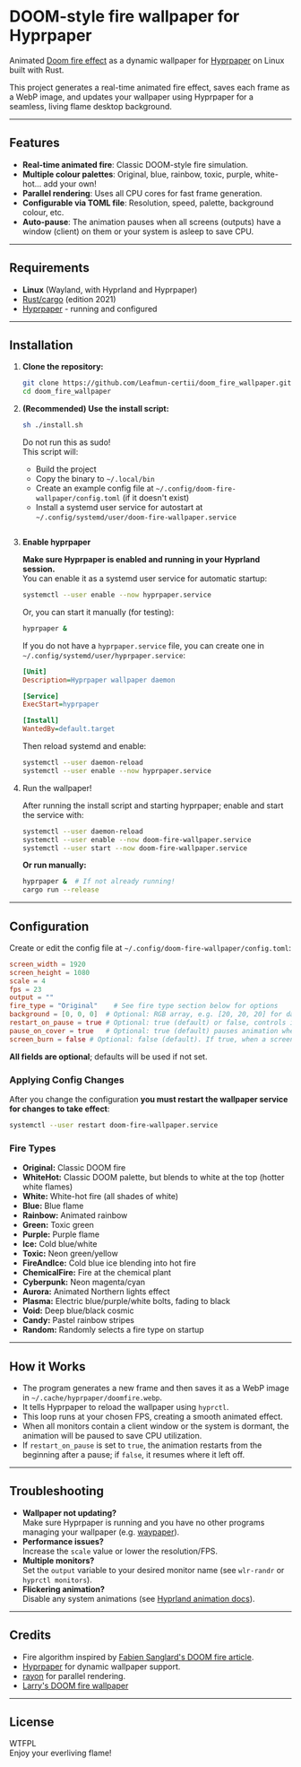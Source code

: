 # DOOM-style fire wallpaper for Hyprpaper

Animated [Doom fire effect](https://fabiensanglard.net/doom_fire_psx/) as a dynamic wallpaper for [Hyprpaper](https://github.com/hyprwm/hyprpaper) on Linux built with Rust.

This project generates a real-time animated fire effect, saves each frame as a WebP image, and updates your wallpaper using Hyprpaper for a seamless, living flame desktop background.

---

## Features

- **Real-time animated fire**: Classic DOOM-style fire simulation.
- **Multiple colour palettes**: Original, blue, rainbow, toxic, purple, white-hot... add your own!
- **Parallel rendering**: Uses all CPU cores for fast frame generation.
- **Configurable via TOML file**: Resolution, speed, palette, background colour, etc.
- **Auto-pause**: The animation pauses when all screens (outputs) have a window (client) on them or your system is asleep to save CPU.

---

## Requirements

- **Linux** (Wayland, with Hyprland and Hyprpaper)
- [Rust/cargo](https://rust-lang.org/) (edition 2021)
- [Hyprpaper](https://github.com/hyprwm/hyprpaper) - running and configured

---

## Installation

1. **Clone the repository:**

   ```sh
   git clone https://github.com/Leafmun-certii/doom_fire_wallpaper.git
   cd doom_fire_wallpaper
   ```

2. **(Recommended) Use the install script:**

   ```sh
   sh ./install.sh
   ```

   Do not run this as sudo!  
   This script will:
   - Build the project
   - Copy the binary to `~/.local/bin`
   - Create an example config file at `~/.config/doom-fire-wallpaper/config.toml` (if it doesn't exist)
   - Install a systemd user service for autostart at `~/.config/systemd/user/doom-fire-wallpaper.service`

   ```

3. **Enable hyprpaper**

   **Make sure Hyprpaper is enabled and running in your Hyprland session.**  
   You can enable it as a systemd user service for automatic startup:

   ```sh
   systemctl --user enable --now hyprpaper.service
   ```

   Or, you can start it manually (for testing):

   ```sh
   hyprpaper &
   ```

   If you do not have a `hyprpaper.service` file, you can create one in `~/.config/systemd/user/hyprpaper.service`:

   ```ini
   [Unit]
   Description=Hyprpaper wallpaper daemon

   [Service]
   ExecStart=hyprpaper

   [Install]
   WantedBy=default.target
   ```

   Then reload systemd and enable:

   ```sh
   systemctl --user daemon-reload
   systemctl --user enable --now hyprpaper.service
   ```

4. Run the wallpaper!

   After running the install script and starting hyprpaper; enable and start the service with:

   ```sh
   systemctl --user daemon-reload
   systemctl --user enable --now doom-fire-wallpaper.service
   systemctl --user start --now doom-fire-wallpaper.service
   ```

   **Or run manually:**

   ```sh
   hyprpaper &  # If not already running!
   cargo run --release
   ```

---

## Configuration

Create or edit the config file at `~/.config/doom-fire-wallpaper/config.toml`:

```toml
screen_width = 1920
screen_height = 1080
scale = 4
fps = 23
output = ""
fire_type = "Original"    # See fire type section below for options
background = [0, 0, 0]  # Optional: RGB array, e.g. [20, 20, 20] for dark grey
restart_on_pause = true # Optional: true (default) or false, controls if animation restarts after pause. 
pause_on_cover = true   # Optional: true (default) pauses animation when all screens contain a window; set to false to keep animating even when covered
screen_burn = false # Optional: false (default). If true, when a screen is uncovered, that screen will turn to fire

```

**All fields are optional**; defaults will be used if not set.

### Applying Config Changes

After you change the configuration **you must restart the wallpaper service for changes to take effect**:

```sh
systemctl --user restart doom-fire-wallpaper.service
```

### Fire Types

- **Original:** Classic DOOM fire
- **WhiteHot:** Classic DOOM palette, but blends to white at the top (hotter white flames)
- **White:** White-hot fire (all shades of white)
- **Blue:** Blue flame
- **Rainbow:** Animated rainbow
- **Green:** Toxic green
- **Purple:** Purple flame
- **Ice:** Cold blue/white
- **Toxic:** Neon green/yellow
- **FireAndIce:** Cold blue ice blending into hot fire
- **ChemicalFire:** Fire at the chemical plant
- **Cyberpunk:** Neon magenta/cyan
- **Aurora:** Animated Northern lights effect
- **Plasma:** Electric blue/purple/white bolts, fading to black
- **Void:** Deep blue/black cosmic
- **Candy:** Pastel rainbow stripes
- **Random:** Randomly selects a fire type on startup

---

## How it Works

- The program generates a new frame and then saves it as a WebP image in `~/.cache/hyprpaper/doomfire.webp`.
- It  tells Hyprpaper to reload the wallpaper using `hyprctl`.
- This loop runs at your chosen FPS, creating a smooth animated effect.
- When all monitors contain a client window or the system is dormant, the animation will be paused to save CPU utilization.
- If `restart_on_pause` is set to `true`, the animation restarts from the beginning after a pause; if `false`, it resumes where it left off.

---

## Troubleshooting

- **Wallpaper not updating?**  
  Make sure Hyprpaper is running and you have no other programs managing your wallpaper (e.g. [waypaper](https://github.com/anufrievroman/waypaper)).
- **Performance issues?**  
  Increase the `scale` value or lower the resolution/FPS.
- **Multiple monitors?**  
  Set the `output` variable to your desired monitor name (see `wlr-randr` or `hyprctl monitors`).
- **Flickering animation?**  
  Disable any system animations (see [Hyprland animation docs](https://wiki.hypr.land/Configuring/Animations/)).

---

## Credits

- Fire algorithm inspired by [Fabien Sanglard's DOOM fire article](https://fabiensanglard.net/doom_fire_psx/).
- [Hyprpaper](https://github.com/hyprwm/hyprpaper) for dynamic wallpaper support.
- [rayon](https://crates.io/crates/rayon) for parallel rendering.
- [Larry's DOOM fire wallpaper](https://github.com/Leafmun-certii/arch_linux_doom_fire_wallpaper)

---

## License

WTFPL  
Enjoy your everliving flame!
